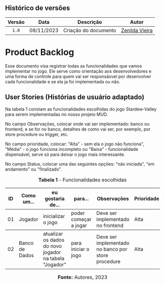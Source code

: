 ## Histórico de versões

| Versão |    Data    | Descrição            | Autor                                               |
| :----: | :--------: | -------------------- | --------------------------------------------------- |
| `1.0`  | 08/11/2023 | Criação do documento | [Zenilda Vieira](https://github.com/ZenildaVieira)  |

# Product Backlog

Esse documento visa registrar todas as funcionalidades que vamos implementar no jogo. Ele serve como orientação aos desenvolvedores e uma forma de controle para quem vai ser responsãovel por desenvolver cada funcionalidade e se ela ja foi implementada ou não.

## User Stories (Histórias de usuário adaptado)

Na tabela 1 constam as funcionalidades escolhidas do jogo Stardew-Valley para serem implementadas no nosso projeto MUD.

No campo Observações, colocar onde vai ser implementado: banco ou frontend, e se for no banco, detalhes de como vai ser, por exemplo, por store procedure ou trigger, etc.

No campo prioridade, colocar: "Alta" - sem ela o jogo não funciona", "Média" - o jogo funciona incompleto ou "Baixa" - funcionalidade dispensável, serve só para deixar o jogo mais interessante.

No campo Status, colocar uma das seguintes opções: "não iniciada", "em andamento" ou "finalizado".

<div align="center"><font size="3"><p style="text-align: center"><b>Tabela 1</b> - Funcionalidades escolhidas</p></font>
<table>
    <thead>
        <tr>
            <th>ID</th>
            <th>Como um...</th>
            <th>eu gostaria de...</th>
            <th>para...</th>
            <th>Observações</th>
            <th>Prioridade</th>
            <th>Responsável</th>
            <th>Status</th>
        </tr>
    </thead>
    <tbody>
        <tr>
            <td>01</td>
            <td>Jogador</td>
            <td>inicializar o jogo</td>
            <td>poder começar a jogar</td>
            <td>Deve ser implementado no frontend</td>
            <td>Alta</td>
            <td>nome de quem vai implementar</td>
            <td>Não iniciado</td>
        </tr>
    </tbody>
    <tbody>
        <tr>
            <td>02</td>
            <td>Banco de Dados</td>
            <td>atualizar os dados do novo jogador na tabela "Jogador"</td>
            <td>para iniciar o jogo</td>
            <td>Deve ser implementado no banco por store procedure</td>
            <td>Alta</td>
            <td>nome de quem vai implementar</td>
            <td>Não iniciado</td>
        </tr>
    </tbody>
</table>

<font size="3"><p style="text-align: center"><b>Fonte:</b> Autores, 2023</p></font>
</div>
